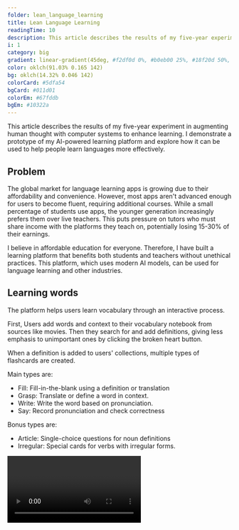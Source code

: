 ```yaml
---
folder: lean_language_learning
title: Lean Language Learning
readingTime: 10
description: This article describes the results of my five-year experiment in augmenting human thought with computer systems. I demonstrate a prototype of my AI-powered learning platform and explore how it can be used to help people learn languages more effectively.
i: 1
category: big
gradient: linear-gradient(45deg, #f2df0d 0%, #b0eb00 25%, #18f20d 50%, #00f58f 75%, #0df2cc 100%)
color: oklch(91.03% 0.165 142)
bg: oklch(14.32% 0.046 142)
colorCard: #5dfa54
bgCard: #011d01
colorEm: #67fddb
bgEm: #10322a
---
```


This article describes the results of my five-year experiment in augmenting human thought with computer systems to enhance learning. I demonstrate a prototype of my AI-powered learning platform and explore how it can be used to help people learn languages more effectively.

## Problem

The global market for language learning apps is growing due to their affordability and convenience. However, most apps aren't advanced enough for users to become fluent, requiring additional courses. While a small percentage of students use apps, the younger generation increasingly prefers them over live teachers. This puts pressure on tutors who must share income with the platforms they teach on, potentially losing 15-30% of their earnings.

I believe in affordable education for everyone. Therefore, I have built a learning platform that benefits both students and teachers without unethical practices. This platform, which uses modern AI models, can be used for language learning and other industries.

## Learning words

The platform helps users learn vocabulary through an interactive process.

<div class="grid">

First, Users add words and context to their vocabulary notebook from sources like movies. Then they search for and add definitions, giving less emphasis to unimportant ones by clicking the broken heart button.

When a definition is added to users' collections, multiple types of flashcards are created.

Main types are:

- Fill: Fill-in-the-blank using a definition or translation
- Grasp: Translate or define a word in context.
- Write: Write the word based on pronunciation.
- Say: Record pronunciation and check correctness

Bonus types are:

- Article: Single-choice questions for noun definitions
- Irregular: Special cards for verbs with irregular forms.

<div class="col">

<video src="words.mp4" alt="User learns 2 definitions">

<div class="end">

In addition, users can add cards with synonyms, antonyms, cognates, and so on, depending on the dictionary's capabilities or their needs.

As users practice the main types of cards, they will hear the correct pronunciation each time.

This set of cards allows to achieve elaborate encoding. The richer the associations users have with a word, the better they will remember it. That is why each definition is accompanied by an image created from the example.

The process for learning phrases is similar, except that only Fill and Grasp cards are used.

There are also image occlusion cards. They can be used to learn parts of a whole or objects in general, for example, to learn the names of body parts or kitchen appliances in a single image.

Pictures are crucial due to the picture superiority effect, which was discovered in 1971 by the psychologist Allan Paivio. He investigated this effect, demonstrating that pictures and words together are often recalled substantially better than words alone.

The app features a game for learning the top 20,000 most frequent words, with progress tracking and recommendations. Teachers can add word cards to their lessons, and for students below B1 level, teachers can create customized learning tracks.

<img src="20k.webp" alt="20k game component" width="60%" />

This approach of learning words has been tested for English, German, and Japanese.

### How AI helps students learn words

AI helps students learn words on the platform in various ways:

- AI translates definitions and examples to reduce cognitive load and improve understanding. (Users can practice with or without translations, depending on their confidence level)
- If a word or phrase isn't in the global index, AI extracts information from online dictionaries and generates images, pronunciations, and usage examples.
- AI evaluates pronunciation for Fill and Say cards

Teachers can add word cards to their lessons within the system. If a student's level is below B1, the teacher can create their own word cards so that students are not overwhelmed.

## Memory system and spaced repetition

Memory system and spaced repetition are crucial for learning. Skilled individuals recognize patterns in their field, allowing them to think abstractly and perform better. The platform uses flashcards to present these patterns to novices.

Different card scheduling strategies were explored for spaced repetition. Machine learning-based algorithms showed better performance but reduced user engagement. Users preferred being reminded of forgotten information, which motivated them to use the app.

In the platform, users learn "ideas" through flashcards. An idea is easily communicated information that can be atomic or consist of related entities, like a word with multiple definitions or an algorithm with its steps.

The new scheduler considers several parameters for card order in a training session:

- Priority: Importance of avoiding errors.
- Difficulty: Harder cards need more repetition.
- Card type: Some cards should be sequential, while others can be shuffled.

Parameters are shown as colored circles during training. The scheduler also considers user preferences, like avoiding pronunciation cards in public settings. Personalized difficulty levels based on a student's background are being explored using machine learning.

### UI adaptation for trainings

Priority and complexity can be shown with emoji, but how can the app show at what stage of consolidation a flashcard is in the brain?

<div class="grid" />

The app's UI adapts to show a flashcard's consolidation stage in the brain using an adaptive color palette. Colors range from red (new information) to violet (long-held memory). The entire interface changes color based on the card's consolidation stage.

Difficulty affects repetition frequency, with higher difficulty leading to more repetitions and more colors. Some users intentionally set cards to high difficulty to enjoy the colors.

User interaction presented challenges, such as feedback accuracy and mental exhaustion. To solve these issues, I replaced feedback buttons with gesture control. Touching the card reveals hidden information, swiping left indicates success, and swiping right indicates failure. On computers, arrow keys are used instead of swiping.

<div class="col" />

<video src="colors.mp4" alt="Different colors for a card with medium difficulty">

<div class="end" />

After a training session, users see their stats and receive a trophy based on performance, incorporating gamification elements into the app.

## Learning grammar

To learn grammar on the platform, teachers create interactive essays that convey key ideas, accompanied by a "reflected essay" generated as a set of cards from interactive exercises. This method helps students retain important ideas. Each essay can be considered a 15-30 minute lesson. A collection of such essays, along with occasional extended quizzes, constitutes the course.

<div class="grid" />

<video src="grammar.mp4" alt="User interacts with an interactive lesson">

<div class="col" />

In the video a user opens a lesson, reads through it and then answers questions in the "reflected" essay.

When reviewing exercises, explanations are provided for incorrect answers. As students complete the lesson exercises, statistics are collected, similar to training completion. Courses are integrated with the memory system, and all interactive exercises will be shown as flashcards during spaced repetition.

Redundancy is encouraged to achieve elaborate encoding, helping learners form multiple associations with the taught ideas. When a user forgets the answer to a question: In a typical spaced-repetition memory system, this would be dealt with by decreasing the time interval until the question is revisited.

<div class="end" />

However, it may be more effective to follow up with questions designed to help the user understand some of the surrounding context and ideas.

### How AI helps students learn grammar

The platform allows teachers to create learning tracks that include entire courses, individual exercises, and ideas. These tracks aim to provide personalized training programs that consider a student's level and goals, such as preparing for an exam.

While working with tracks, courses, and ideas, the platform collects statistics for teachers. Machine learning models use this data to make recommendations for content improvement. For example, it can identify areas where many students struggle, suggesting additional explanations. It can also compare student performance and predict outcomes like exam grades.

Students can use these statistics to focus on mistakes and problem areas. Those who prefer to avoid interval repetition can request the system to generate tests for short-term preparation before exams.

The aforementioned activities are described briefly, as each deserves a comprehensive analysis. The description of free-response questions, fill-in-the-blank cards, reflection, peer review, and other feedback methods is also omitted.

When teachers write essays, they can ask the AI to generate questions related to the essay. This simplifies lesson preparation, particularly when creating questions to test students' understanding of a rule in various contexts. Students can also ask the AI to clarify any unclear points in the lesson.

Many students appreciate the ability to translate parts of the lesson into their native language, helping them understand details they might have missed. At times, the AI can simplify or shorten the lesson, although the results depend on the source text.

While attempts have been made to automate the review of free-response questions, there have been challenges with the AI hallucinating and providing inaccurate information. Though this happens infrequently, it is disappointing for students, and they may be hesitant to use this feature, especially during exam preparation.

## Collaboration

Collaborative content creation is the only economically viable solution for organizing a true mnemonic medium. By involving students, teachers, and experts in the process, the workload can be distributed, and a wealth of knowledge can be shared.

Students can participate in learning communities where they collaborate, learn together, and create content for one another. Teachers can also create and manage their communities, working together to develop high-quality materials. Openly available educational content is a significant advantage, as it eliminates the dissatisfaction some students experience when they feel they have wasted money on paid content.

With open access to educational materials, teachers can still earn money through microtransactions and auctions for their services, such as answering questions, providing feedback, and conducting consultations and webinars. Microtransactions offer an affordable option for students, while auctions benefit teachers who can effectively engage with their audience.

Collaborative learning also fosters a sense of community and motivation among students, encouraging them to learn and compete with one another in a healthy and productive manner.

## Business model

The proposed business model offers a competitive edge by focusing on accessibility and affordability, without sacrificing the quality of the platform or the user experience. Here's a summary of the main components of this business model:

- No restrictions on collaborative content creation or personal use of the memory system.
- Teachers and businesses pay $8 per user for access to advanced statistics and features.
- AI interaction is charged separately, based on usage.
- Teachers can use tools for organizing webinars and collecting microtransactions without platform fees.
- The platform is open source and can be deployed locally for non-commercial organizations.

## History

Zero Version (2019): Focused on simple flashcard creation, used for personal IELTS preparation.

Stack: `Java`, `Android UI`, `SQLite`

First Version (2020 - 2021): Allowed users to create and manage different cards and decks, tested with a small group of users.

Stack: `React Native`, `Java (Spring)`, `PostgreSQL`

Second version (2022): Focused on a no-code toolkit for creating interactive lessons and courses, expanded user base, and served as the basis for my thesis.

Stack: `PWA`, `React`, `AWS`

Third Version (2023): Focused specifically on language learning.

Stack: `Next Js`, `Planetscale`

Current Development: Merging the last two versions and migrating to a new stack.

Stack: `PWA`, `React`, `Cloudflare`

```u cards
to: https://www.figma.com/file/a1FeBUTP1wUynV1Y169dz5/Thesis?node-id=0-1
img: folder.webp
title: Thesis
description: See my thesis presentation describing a no-code course creation toolkit
color: #ffc2ca
bg: #33010f

to: https://demo.unni.one/
img: rocket.webp
title: Prototype
description: Try the latest version of the application to explore how it works
color: #dfc8ff
bg: #22023c

to: https://www.figma.com/file/a1FeBUTP1wUynV1Y169dz5/Thesis?node-id=533-2
img: picture.webp
title: Screenshots
description: View screenshots of different versions of the application 2019 - 2023
color: #fac9b7
bg: #2c0900

to: crafting_unique_ui_experiences
title: Frontend
description: Learn how I built my performant and colorful component library

to: edge_baas
title: Backend
description: Read about my edge-first fullstack framework for cheap data storage

to: efficient_development_environment
title: Development
description: Learn how I organized my development to get feedback blazing fast
```

